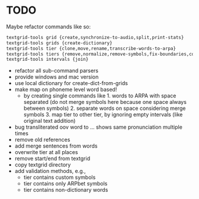 # TODO

Maybe refactor commands like so:

```txt
textgrid-tools grid {create,synchronize-to-audio,split,print-stats}
textgrid-tools grids {create-dictionary}
textgrid-tools tier {clone,move,rename,transcribe-words-to-arpa}
textgrid-tools tiers {remove,normalize,remove-symbols,fix-boundaries,convert-to-symbols}
textgrid-tools intervals {join}
```

- refactor all sub-command parsers
- provide windows and mac version
- use local dictionary for create-dict-from-grids
- make map on phoneme level word based!
  - by creating single commands like 1. words to ARPA with space separated (do not merge symbols here because one space always between symbols) 2. separate words on space considering merge symbols 3. map tier to other tier, by ignoring empty intervals (like original text addition)
- bug transliterated oov word to ... shows same pronunciation multiple times
- remove old references
- add merge sentences from words
- overwrite tier at all places
- remove start/end from textgrid
- copy textgrid directory
- add validation methods, e.g.,
  - tier contains custom symbols
  - tier contains only ARPbet symbols
  - tier contains non-dictionary words
